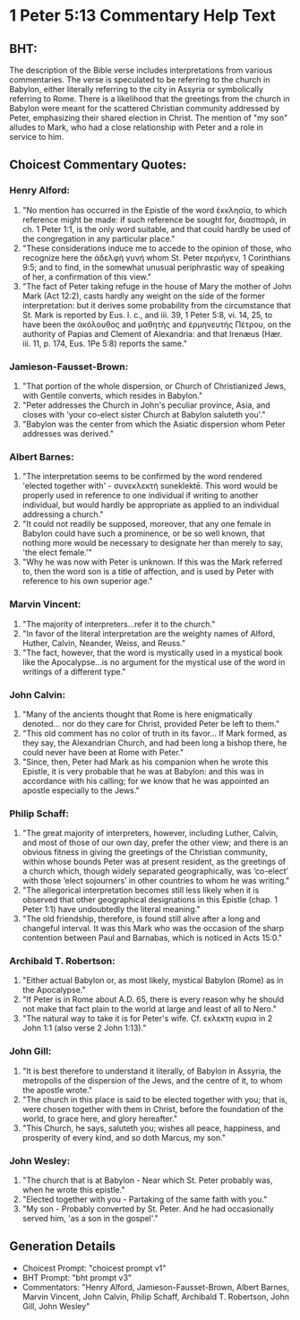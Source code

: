 # 1 Peter 5:13 Commentary Help Text

## BHT:
The description of the Bible verse includes interpretations from various commentaries. The verse is speculated to be referring to the church in Babylon, either literally referring to the city in Assyria or symbolically referring to Rome. There is a likelihood that the greetings from the church in Babylon were meant for the scattered Christian community addressed by Peter, emphasizing their shared election in Christ. The mention of "my son" alludes to Mark, who had a close relationship with Peter and a role in service to him.

## Choicest Commentary Quotes:
### Henry Alford:
1. "No mention has occurred in the Epistle of the word ἐκκλησία, to which reference might be made: if such reference be sought for, διασπορά, in ch. 1 Peter 1:1, is the only word suitable, and that could hardly be used of the congregation in any particular place."
2. "These considerations induce me to accede to the opinion of those, who recognize here the ἀδελφὴ γυνή whom St. Peter περιῆγεν, 1 Corinthians 9:5; and to find, in the somewhat unusual periphrastic way of speaking of her, a confirmation of this view."
3. "The fact of Peter taking refuge in the house of Mary the mother of John Mark (Act 12:2), casts hardly any weight on the side of the former interpretation: but it derives some probability from the circumstance that St. Mark is reported by Eus. l. c., and iii. 39, 1 Peter 5:8, vi. 14, 25, to have been the ἀκόλουθος and μαθητής and ἑρμηνευτὴς Πέτρου, on the authority of Papias and Clement of Alexandria: and that Irenæus (Hær. iii. 11, p. 174, Eus. 1Pe 5:8) reports the same."

### Jamieson-Fausset-Brown:
1. "That portion of the whole dispersion, or Church of Christianized Jews, with Gentile converts, which resides in Babylon." 
2. "Peter addresses the Church in John's peculiar province, Asia, and closes with 'your co-elect sister Church at Babylon saluteth you'."
3. "Babylon was the center from which the Asiatic dispersion whom Peter addresses was derived."

### Albert Barnes:
1. "The interpretation seems to be confirmed by the word rendered 'elected together with' - συνεκλεκτὴ suneklektē. This word would be properly used in reference to one individual if writing to another individual, but would hardly be appropriate as applied to an individual addressing a church."
2. "It could not readily be supposed, moreover, that any one female in Babylon could have such a prominence, or be so well known, that nothing more would be necessary to designate her than merely to say, 'the elect female.'"
3. "Why he was now with Peter is unknown. If this was the Mark referred to, then the word son is a title of affection, and is used by Peter with reference to his own superior age."

### Marvin Vincent:
1. "The majority of interpreters...refer it to the church."
2. "In favor of the literal interpretation are the weighty names of Alford, Huther, Calvin, Neander, Weiss, and Reuss."
3. "The fact, however, that the word is mystically used in a mystical book like the Apocalypse...is no argument for the mystical use of the word in writings of a different type."

### John Calvin:
1. "Many of the ancients thought that Rome is here enigmatically denoted... nor do they care for Christ, provided Peter be left to them." 
2. "This old comment has no color of truth in its favor... If Mark formed, as they say, the Alexandrian Church, and had been long a bishop there, he could never have been at Rome with Peter." 
3. "Since, then, Peter had Mark as his companion when he wrote this Epistle, it is very probable that he was at Babylon: and this was in accordance with his calling; for we know that he was appointed an apostle especially to the Jews."

### Philip Schaff:
1. "The great majority of interpreters, however, including Luther, Calvin, and most of those of our own day, prefer the other view; and there is an obvious fitness in giving the greetings of the Christian community, within whose bounds Peter was at present resident, as the greetings of a church which, though widely separated geographically, was ‘co-elect’ with those ‘elect sojourners’ in other countries to whom he was writing."
2. "The allegorical interpretation becomes still less likely when it is observed that other geographical designations in this Epistle (chap. 1 Peter 1:1) have undoubtedly the literal meaning."
3. "The old friendship, therefore, is found still alive after a long and changeful interval. It was this Mark who was the occasion of the sharp contention between Paul and Barnabas, which is noticed in Acts 15:0."

### Archibald T. Robertson:
1. "Either actual Babylon or, as most likely, mystical Babylon (Rome) as in the Apocalypse."
2. "If Peter is in Rome about A.D. 65, there is every reason why he should not make that fact plain to the world at large and least of all to Nero."
3. "The natural way to take it is for Peter's wife. Cf. εκλεκτη κυρια in 2 John 1:1 (also verse 2 John 1:13)."

### John Gill:
1. "It is best therefore to understand it literally, of Babylon in Assyria, the metropolis of the dispersion of the Jews, and the centre of it, to whom the apostle wrote."
2. "The church in this place is said to be elected together with you; that is, were chosen together with them in Christ, before the foundation of the world, to grace here, and glory hereafter."
3. "This Church, he says, saluteth you; wishes all peace, happiness, and prosperity of every kind, and so doth Marcus, my son."

### John Wesley:
1. "The church that is at Babylon - Near which St. Peter probably was, when he wrote this epistle."
2. "Elected together with you - Partaking of the same faith with you."
3. "My son - Probably converted by St. Peter. And he had occasionally served him, 'as a son in the gospel'."


## Generation Details
- Choicest Prompt: "choicest prompt v1"
- BHT Prompt: "bht prompt v3"
- Commentators: "Henry Alford, Jamieson-Fausset-Brown, Albert Barnes, Marvin Vincent, John Calvin, Philip Schaff, Archibald T. Robertson, John Gill, John Wesley"
